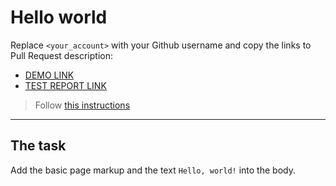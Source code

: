 # Hello world

Replace `<your_account>` with your Github username and copy the links to Pull Request description:

- [DEMO LINK](https://alexxxstep.github.io/layout_hello-world/)
- [TEST REPORT LINK](https://alexxxstep.github.io/layout_hello-world/report/html_report/)

> Follow [this instructions](https://mate-academy.github.io/layout_task-guideline/#how-to-solve-the-layout-tasks-on-github)

---

## The task

Add the basic page markup and the text `Hello, world!` into the body.
